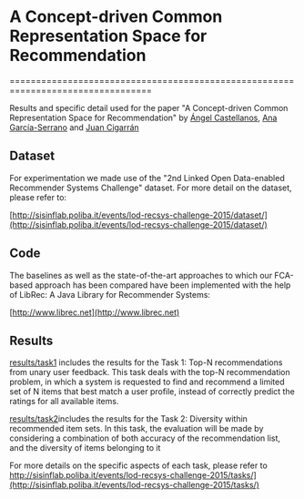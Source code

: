 # A Concept-driven Common Representation Space for Recommendation
=================================================================================

Results and specific detail used for the paper "A Concept-driven Common Representation Space for Recommendation" by [Ángel Castellanos](http://nlp.uned.es/~acastellanos/), [Ana García-Serrano](http://nlp.uned.es/web-nlp/index.php?option=com_content&view=article&id=11) and [Juan Cigarrán](http://nlp.uned.es/~juanci/)

## Dataset

For experimentation we made use of the "2nd Linked Open Data-enabled Recommender Systems Challenge" dataset. For more detail on the dataset, please refer to:

[http://sisinflab.poliba.it/events/lod-recsys-challenge-2015/dataset/](http://sisinflab.poliba.it/events/lod-recsys-challenge-2015/dataset/)

## Code

The baselines as well as the state-of-the-art approaches to which our FCA-based approach has been compared have been implemented with the help of LibRec: A Java Library for Recommender Systems:

[http://www.librec.net](http://www.librec.net)

## Results

[results/task1](https://github.com/AngelCastellanos/common-space-recommendation/tree/master/results/task1) includes the results for the Task 1: Top-N recommendations from unary user feedback. This task deals with the top-N recommendation problem, in which a system is requested to find and recommend a limited set of N items that best match a user profile, instead of correctly predict the ratings for all available items.

[results/task2](https://github.com/AngelCastellanos/common-space-recommendation/tree/master/results/task2)includes the results for the Task 2: Diversity within recommended item sets. In this task, the evaluation will be made by considering a combination of both accuracy of the recommendation list, and the diversity of items belonging to it

For more details on the specific aspects of each task, please refer to http://sisinflab.poliba.it/events/lod-recsys-challenge-2015/tasks/](http://sisinflab.poliba.it/events/lod-recsys-challenge-2015/tasks/)




